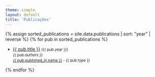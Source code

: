 ```yaml
---
theme: simple
layout: default
title: 'Publicações'
---
```


{% assign sorted_publications = site.data.publications | sort: "year" | reverse %}
{% for pub in sorted_publications %}
<ul>
    <li>
        <a href="https://doi.org/{{ pub.doi }}" target="_blank">{{ pub.title }}</a> <small>({{ pub.year }})</small><br/>
        <em><small>{{ pub.authors }}</small></em><br/>
        <small><a href="{{ pub.published_in.url }}" target="_blank">{{ pub.published_in.name }}</a> - {{ pub.type }}</small><br/>
    </li>
</ul>
{% endfor %}